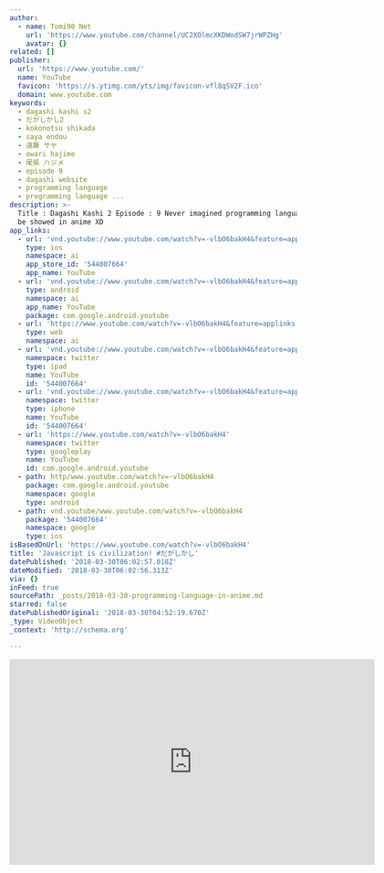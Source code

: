 ```yaml
---
author:
  - name: Tomi90 Net
    url: 'https://www.youtube.com/channel/UC2XOlmcXKDWodSW7jrWPZHg'
    avatar: {}
related: []
publisher:
  url: 'https://www.youtube.com/'
  name: YouTube
  favicon: 'https://s.ytimg.com/yts/img/favicon-vfl8qSV2F.ico'
  domain: www.youtube.com
keywords:
  - dagashi kashi s2
  - だがしかし2
  - kokonotsu shikada
  - saya endou
  - 遠藤 サヤ
  - owari hajime
  - 尾張 ハジメ
  - episode 9
  - dagashi website
  - programming language
  - programming language ...
description: >-
  Title : Dagashi Kashi 2 Episode : 9 Never imagined programming language would
  be showed in anime XD
app_links:
  - url: 'vnd.youtube://www.youtube.com/watch?v=-vlbO6bakH4&feature=applinks'
    type: ios
    namespace: ai
    app_store_id: '544007664'
    app_name: YouTube
  - url: 'vnd.youtube://www.youtube.com/watch?v=-vlbO6bakH4&feature=applinks'
    type: android
    namespace: ai
    app_name: YouTube
    package: com.google.android.youtube
  - url: 'https://www.youtube.com/watch?v=-vlbO6bakH4&feature=applinks'
    type: web
    namespace: ai
  - url: 'vnd.youtube://www.youtube.com/watch?v=-vlbO6bakH4&feature=applinks'
    namespace: twitter
    type: ipad
    name: YouTube
    id: '544007664'
  - url: 'vnd.youtube://www.youtube.com/watch?v=-vlbO6bakH4&feature=applinks'
    namespace: twitter
    type: iphone
    name: YouTube
    id: '544007664'
  - url: 'https://www.youtube.com/watch?v=-vlbO6bakH4'
    namespace: twitter
    type: googleplay
    name: YouTube
    id: com.google.android.youtube
  - path: http/www.youtube.com/watch?v=-vlbO6bakH4
    package: com.google.android.youtube
    namespace: google
    type: android
  - path: vnd.youtube/www.youtube.com/watch?v=-vlbO6bakH4
    package: '544007664'
    namespace: google
    type: ios
isBasedOnUrl: 'https://www.youtube.com/watch?v=-vlbO6bakH4'
title: 'Javascript is civilization! #だがしかし'
datePublished: '2018-03-30T06:02:57.018Z'
dateModified: '2018-03-30T06:02:56.313Z'
via: {}
inFeed: true
sourcePath: _posts/2018-03-30-programming-language-in-anime.md
starred: false
datePublishedOriginal: '2018-03-30T04:52:19.670Z'
_type: VideoObject
_context: 'http://schema.org'

---
```

<iframe src="https://cdn.embedly.com/widgets/media.html?src=https%3A%2F%2Fwww.youtube.com%2Fembed%2F-vlbO6bakH4%3Ffeature%3Doembed&amp;url=http%3A%2F%2Fwww.youtube.com%2Fwatch%3Fv%3D-vlbO6bakH4&amp;image=https%3A%2F%2Fi.ytimg.com%2Fvi%2F-vlbO6bakH4%2Fhqdefault.jpg&amp;key=a715cf41cc93453ca338d350cd26f87b&amp;type=text%2Fhtml&amp;schema=youtube" width="640" height="360" scrolling="no" frameborder="0" allowfullscreen="" style=""></iframe>